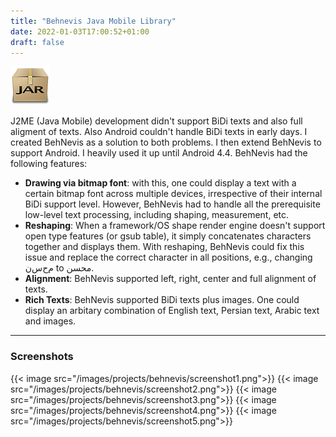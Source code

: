 ```yaml
---
title: "Behnevis Java Mobile Library"
date: 2022-01-03T17:00:52+01:00
draft: false
---
```


![icon](/images/projects/behnevis/icon.png)

J2ME (Java Mobile) development didn't support BiDi texts and also full aligment of texts. Also Android couldn't handle BiDi texts in early days. I created BehNevis as a solution to both problems. I then extend BehNevis to support Android. I heavily used it up until Android 4.4. BehNevis had the following features: 

* **Drawing via bitmap font**: with this, one could display a text with a certain bitmap font across multiple devices, irrespective of their internal BiDi support level. However, BehNevis had to handle all the prerequisite low-level text processing, including shaping, measurement, etc.
* **Reshaping**: When a framework/OS shape render engine doesn't support open type features (or gsub table), it simply concatenates characters together and displays them. With reshaping, BehNevis could fix this issue and replace the correct character in all positions, e.g., changing م‌ح‌س‌ن to محسن.
* **Alignment**: BehNevis supported left, right, center and full alignment of texts.
* **Rich Texts**: BehNevis supported BiDi texts plus images. One could display an arbitary combination of English text, Persian text, Arabic text and images.

---

### Screenshots

{{< image src="/images/projects/behnevis/screenshot1.png">}}
{{< image src="/images/projects/behnevis/screenshot2.png">}}
{{< image src="/images/projects/behnevis/screenshot3.png">}}
{{< image src="/images/projects/behnevis/screenshot4.png">}}
{{< image src="/images/projects/behnevis/screenshot5.png">}}